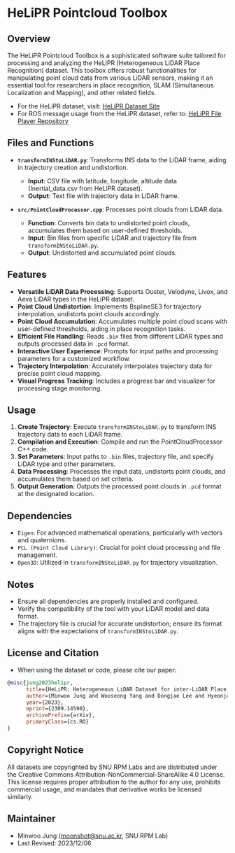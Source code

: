# HeLiPR Pointcloud Toolbox

## Overview
The HeLiPR Pointcloud Toolbox is a sophisticated software suite tailored for processing and analyzing the HeLiPR (Heterogeneous LiDAR Place Recognition) dataset. This toolbox offers robust functionalities for manipulating point cloud data from various LiDAR sensors, making it an essential tool for researchers in place recognition, SLAM (Simultaneous Localization and Mapping), and other related fields.

- For the HeLiPR dataset, visit: [HeLiPR Dataset Site](https://sites.google.com/view/heliprdataset)
- For ROS message usage from the HeLiPR dataset, refer to: [HeLiPR File Player Repository](https://github.com/minwoo0611/helipr_file_player)

## Files and Functions
- **`transformINStoLiDAR.py`**: Transforms INS data to the LiDAR frame, aiding in trajectory creation and undistortion.
  - **Input**: CSV file with latitude, longitude, altitude data (Inertial_data.csv from HeLiPR dataset).
  - **Output**: Text file with trajectory data in LiDAR frame.

- **`src/PointCloudProcessor.cpp`**: Processes point clouds from LiDAR data.
  - **Function**: Converts bin data to undistorted point clouds, accumulates them based on user-defined thresholds.
  - **Input**: Bin files from specific LiDAR and trajectory file from `transformINStoLiDAR.py`.
  - **Output**: Undistorted and accumulated point clouds.

## Features
- **Versatile LiDAR Data Processing**: Supports Ouster, Velodyne, Livox, and Aeva LiDAR types in the HeLiPR dataset.
- **Point Cloud Undistortion**: Implements BsplineSE3 for trajectory interpolation, undistorts point clouds accordingly.
- **Point Cloud Accumulation**: Accumulates multiple point cloud scans with user-defined thresholds, aiding in place recognition tasks.
- **Efficient File Handling**: Reads `.bin` files from different LiDAR types and outputs processed data in `.pcd` format.
- **Interactive User Experience**: Prompts for input paths and processing parameters for a customized workflow.
- **Trajectory Interpolation**: Accurately interpolates trajectory data for precise point cloud mapping.
- **Visual Progress Tracking**: Includes a progress bar and visualizer for processing stage monitoring.

## Usage
1. **Create Trajectory**: Execute `transformINStoLiDAR.py` to transform INS trajectory data to each LiDAR frame.
2. **Compilation and Execution**: Compile and run the PointCloudProcessor C++ code.
3. **Set Parameters**: Input paths to `.bin` files, trajectory file, and specify LiDAR type and other parameters.
4. **Data Processing**: Processes the input data, undistorts point clouds, and accumulates them based on set criteria.
5. **Output Generation**: Outputs the processed point clouds in `.pcd` format at the designated location.

## Dependencies
- `Eigen`: For advanced mathematical operations, particularly with vectors and quaternions.
- `PCL (Point Cloud Library)`: Crucial for point cloud processing and file management.
- `Open3D`: Utilized in `transformINStoLiDAR.py` for trajectory visualization.

## Notes
- Ensure all dependencies are properly installed and configured.
- Verify the compatibility of the tool with your LiDAR model and data format.
- The trajectory file is crucial for accurate undistortion; ensure its format aligns with the expectations of `transformINStoLiDAR.py`.

## License and Citation
- When using the dataset or code, please cite our paper:

```bibtex
@misc{jung2023helipr,
      title={HeLiPR: Heterogeneous LiDAR Dataset for inter-LiDAR Place Recognition under Spatial and Temporal Variations}, 
      author={Minwoo Jung and Wooseong Yang and Dongjae Lee and Hyeonjae Gil and Giseop Kim and Ayoung Kim},
      year={2023},
      eprint={2309.14590},
      archivePrefix={arXiv},
      primaryClass={cs.RO}
}
```

## Copyright Notice
All datasets are copyrighted by SNU RPM Labs and are distributed under the Creative Commons Attribution-NonCommercial-ShareAlike 4.0 License. This license requires proper attribution to the author for any use, prohibits commercial usage, and mandates that derivative works be licensed similarly.

## Maintainer
- Minwoo Jung (moonshot@snu.ac.kr, SNU RPM Lab)
- Last Revised: 2023/12/06
